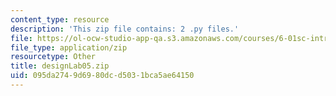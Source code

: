 ```yaml
---
content_type: resource
description: 'This zip file contains: 2 .py files.'
file: https://ol-ocw-studio-app-qa.s3.amazonaws.com/courses/6-01sc-introduction-to-electrical-engineering-and-computer-science-i-spring-2011/095da2749d6980dcd5031bca5ae64150_designLab05.zip
file_type: application/zip
resourcetype: Other
title: designLab05.zip
uid: 095da274-9d69-80dc-d503-1bca5ae64150
---
```


